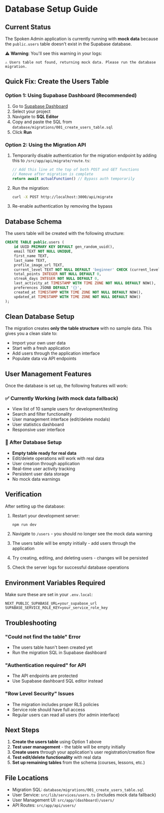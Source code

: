 # Database Setup Guide

## Current Status

The Spoken Admin application is currently running with **mock data** because the `public.users` table doesn't exist in the Supabase database.

⚠️ **Warning**: You'll see this warning in your logs:
```
⚠️ Users table not found, returning mock data. Please run the database migration.
```

## Quick Fix: Create the Users Table

### Option 1: Using Supabase Dashboard (Recommended)

1. Go to [Supabase Dashboard](https://supabase.com/dashboard)
2. Select your project
3. Navigate to **SQL Editor**
4. Copy and paste the SQL from `database/migrations/001_create_users_table.sql`
5. Click **Run**

### Option 2: Using the Migration API

1. Temporarily disable authentication for the migration endpoint by adding this to `/src/app/api/migrate/route.ts`:
   ```typescript
   // Add this line at the top of both POST and GET functions
   // Remove after migration is complete
   return await actualFunction() // Bypass auth temporarily
   ```

2. Run the migration:
   ```bash
   curl -X POST http://localhost:3000/api/migrate
   ```

3. Re-enable authentication by removing the bypass

## Database Schema

The users table will be created with the following structure:

```sql
CREATE TABLE public.users (
    id UUID PRIMARY KEY DEFAULT gen_random_uuid(),
    email TEXT NOT NULL UNIQUE,
    first_name TEXT,
    last_name TEXT,
    profile_image_url TEXT,
    current_level TEXT NOT NULL DEFAULT 'beginner' CHECK (current_level IN ('beginner', 'intermediate', 'advanced')),
    total_points INTEGER NOT NULL DEFAULT 0,
    streak_days INTEGER NOT NULL DEFAULT 0,
    last_activity_at TIMESTAMP WITH TIME ZONE NOT NULL DEFAULT NOW(),
    preferences JSONB DEFAULT '{}',
    created_at TIMESTAMP WITH TIME ZONE NOT NULL DEFAULT NOW(),
    updated_at TIMESTAMP WITH TIME ZONE NOT NULL DEFAULT NOW()
);
```

## Clean Database Setup

The migration creates **only the table structure** with no sample data. This gives you a clean slate to:
- Import your own user data
- Start with a fresh application
- Add users through the application interface
- Populate data via API endpoints

## User Management Features

Once the database is set up, the following features will work:

### ✅ Currently Working (with mock data fallback)
- View list of 10 sample users for development/testing
- Search and filter functionality
- User management interface (edit/delete modals)
- User statistics dashboard
- Responsive user interface

### 🔧 After Database Setup
- **Empty table ready for real data**
- Edit/delete operations will work with real data
- User creation through application
- Real-time user activity tracking
- Persistent user data storage
- No mock data warnings

## Verification

After setting up the database:

1. Restart your development server:
   ```bash
   npm run dev
   ```

2. Navigate to `/users` - you should no longer see the mock data warning
3. The users table will be empty initially - add users through the application
4. Try creating, editing, and deleting users - changes will be persisted
5. Check the server logs for successful database operations

## Environment Variables Required

Make sure these are set in your `.env.local`:
```
NEXT_PUBLIC_SUPABASE_URL=your_supabase_url
SUPABASE_SERVICE_ROLE_KEY=your_service_role_key
```

## Troubleshooting

### "Could not find the table" Error
- The users table hasn't been created yet
- Run the migration SQL in Supabase dashboard

### "Authentication required" for API
- The API endpoints are protected
- Use Supabase dashboard SQL editor instead

### "Row Level Security" Issues
- The migration includes proper RLS policies
- Service role should have full access
- Regular users can read all users (for admin interface)

## Next Steps

1. **Create the users table** using Option 1 above
2. **Test user management** - the table will be empty initially
3. **Create users** through your application's user registration/creation flow
4. **Test edit/delete functionality** with real data
5. **Set up remaining tables** from the schema (courses, lessons, etc.)

## File Locations

- Migration SQL: `database/migrations/001_create_users_table.sql`
- User Service: `src/lib/services/users.ts` (includes mock data fallback)
- User Management UI: `src/app/(dashboard)/users/`
- API Routes: `src/app/api/users/`
